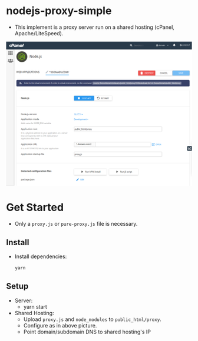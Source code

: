 # nodejs-proxy-simple

- This implement is a proxy server run on a shared hosting (cPanel, Apache/LiteSpeed).

![images/shared-hosting.png](images/shared-hosting.png)

# Get Started

- Only a `proxy.js` or `pure-proxy.js` file is necessary.

## Install

- Install dependencies:
  ```bash
  yarn
  ```

## Setup

- Server:
  - yarn start
- Shared Hosting:
  - Upload `proxy.js` and `node_modules` to `public_html/proxy`.
  - Configure as in above picture.
  - Point domain/subdomain DNS to shared hosting's IP

